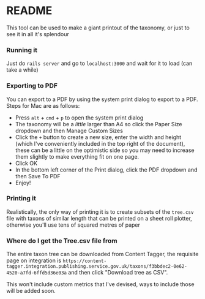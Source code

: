 # README

This tool can be used to make a giant printout of the taxonomy, or just to see it in all it's splendour

### Running it

Just do `rails server` and go to `localhost:3000` and wait for it to load (can take a while)

### Exporting to PDF

You can export to a PDF by using the system print dialog to export to a PDF. Steps for Mac are as follows:
* Press `alt` + `cmd` + `p` to open the system print dialog
* The taxonomy will be a _little_ larger than A4 so click the Paper Size dropdown and then Manage Custom Sizes
* Click the `+` button to create a new size, enter the width and height (which I've conveniently included in the top right of the document), these can be a little on the optimistic side so you may need to increase them slightly to make everything fit on one page.
* Click OK
* In the bottom left corner of the Print dialog, click the PDF dropdown and then Save To PDF
* Enjoy!

### Printing it

Realistically, the only way of printing it is to create subsets of the `tree.csv` file with taxons of similar length that can be printed on a sheet roll plotter, otherwise you'll use tens of squared metres of paper

### Where do I get the Tree.csv file from

The entire taxon tree can be downloaded from Content Tagger, the requisite page on integration is `https://content-tagger.integration.publishing.service.gov.uk/taxons/f3bbdec2-0e62-4520-a7fd-6ffd5d36e03a` and then click "Download tree as CSV".

This won't include custom metrics that I've devised, ways to include those will be added soon. 
 

